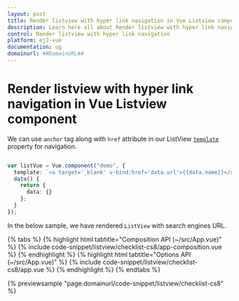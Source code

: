```yaml
---
layout: post
title: Render listview with hyper link navigation in Vue Listview component | Syncfusion
description: Learn here all about Render listview with hyper link navigation in Syncfusion Vue Listview component of Syncfusion Essential JS 2 and more.
control: Render listview with hyper link navigation 
platform: ej2-vue
documentation: ug
domainurl: ##DomainURL##
---
```


# Render listview with hyper link navigation in Vue Listview component

We can use `anchor` tag along with `href` attribute in our ListView [`template`](https://ej2.syncfusion.com/vue/documentation/api/list-view/#template) property for navigation.

```ts

var listVue = Vue.component("demo", {
  template: `<a target='_blank' v-bind:href='data.url'>{{data.name}}</a>`,
  data() {
    return {
      data: {}
    };
  }
});

```

In the below sample, we have rendered `ListView` with search engines URL.

{% tabs %}
{% highlight html tabtitle="Composition API (~/src/App.vue)" %}
{% include code-snippet/listview/checklist-cs8/app-composition.vue %}
{% endhighlight %}
{% highlight html tabtitle="Options API (~/src/App.vue)" %}
{% include code-snippet/listview/checklist-cs8/app.vue %}
{% endhighlight %}
{% endtabs %}
        
{% previewsample "page.domainurl/code-snippet/listview/checklist-cs8" %}